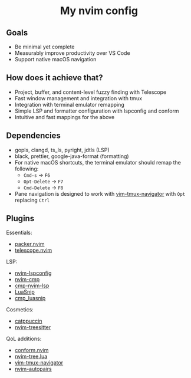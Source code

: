 <div align = "center">
<h1>
My nvim config
</h1>
</div>

## Goals
- Be minimal yet complete
- Measurably improve productivity over VS Code
- Support native macOS navigation

## How does it achieve that?
- Project, buffer, and content-level fuzzy finding with Telescope
- Fast window management and integration with tmux
- Integration with terminal emulator remapping
- Simple LSP and formatter configuration with lspconfig and conform
- Intuitive and fast mappings for the above

## Dependencies
- gopls, clangd, ts_ls, pyright, jdtls (LSP)
- black, prettier, google-java-format (formatting)
- For native macOS shortcuts, the terminal emulator should remap the following:
  - `Cmd-s` -> `F6`
  - `Opt-Delete` -> `F7`
  - `Cmd-Delete` -> `F8`
- Pane navigation is designed to work with [vim-tmux-navigator](https://github.com/christoomey/vim-tmux-navigator) with `Opt` replacing `Ctrl`

## Plugins
Essentials:
- [packer.nvim](https://github.com/wbthomason/packer.nvim)
- [telescope.nvim](https://github.com/nvim-telescope/telescope.nvim)

LSP:
- [nvim-lspconfig](https://github.com/neovim/nvim-lspconfig)
- [nvim-cmp](https://github.com/hrsh7th/nvim-cmp)
- [cmp-nvim-lsp](https://github.com/hrsh7th/cmp-nvim-lsp)
- [LuaSnip](https://github.com/L3MON4D3/LuaSnip)
- [cmp_luasnip](https://github.com/saadparwaiz1/cmp_luasnip)
  
Cosmetics:
- [catppuccin](https://github.com/catppuccin/nvim)
- [nvim-treesitter](https://github.com/nvim-treesitter/nvim-treesitter)

QoL additions:
- [conform.nvim](https://github.com/stevearc/conform.nvim)
- [nvim-tree.lua](https://github.com/nvim-tree/nvim-tree.lua)
- [vim-tmux-navigator](https://github.com/christoomey/vim-tmux-navigator)
- [nvim-autopairs](https://github.com/windwp/nvim-autopairs)
